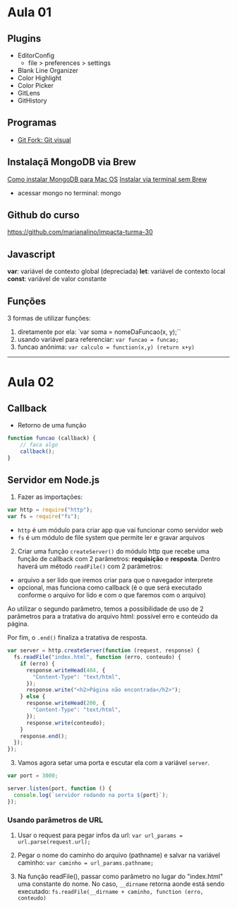# Aula 01

## Plugins
- EditorConfig
    - file > preferences > settings
- Blank Line Organizer
- Color Highlight
- Color Picker
- GitLens
- GitHistory

## Programas
- [Git Fork: Git visual](https://git-fork.com/)

## Instalaçã MongoDB via Brew
[Como instalar MongoDB para Mac OS](https://docs.mongodb.com/manual/tutorial/install-mongodb-on-os-x/)
[Instalar via terminal sem Brew](https://gist.github.com/Sydney-o9/9a6d4a017539cb8610a5695ae505bb61)

- acessar mongo no terminal: mongo

## Github do curso

https://github.com/marianalino/impacta-turma-30

## Javascript

**var**: variável de contexto global (depreciada)
**let**: variável de contexto local
**const**: variável de valor constante

## Funções

3 formas de utilizar funções:
1. diretamente por ela: `var soma = nomeDaFuncao(x, y);``
2. usando variável para referenciar: `var funcao = funcao;`
3. funcao anônima: `var calculo = function(x,y) (return x+y)`

---

# Aula 02

## Callback

- Retorno de uma função

```javascript
function funcao (callback) {
    // faca algo
    callback();
}
```

## Servidor em Node.js

1. Fazer as importações:

```javascript
var http = require("http");
var fs = require("fs");
```

- `http` é um módulo para criar app que vai funcionar como servidor web
- `fs` é um módulo de file system que permite ler e gravar arquivos

2. Criar uma função `createServer()` do módulo http que recebe uma função de callback com 2 parâmetros: **requisição** e **resposta**. Dentro haverá um método `readFile()` com 2 parâmetros: 

- arquivo a ser lido que iremos criar para que o navegador interprete
- opcional, mas funciona como callback (é o que será executado conforme o arquivo for lido e com o que faremos com o arquivo)

Ao utilizar o segundo parâmetro, temos a possibilidade de uso de 2 parâmetros para a tratativa do arquivo html: possível erro e conteúdo da página.

Por fim, o `.end()` finaliza a tratativa de resposta. 

```javascript
var server = http.createServer(function (request, response) {
  fs.readFile("index.html", function (erro, conteudo) {
    if (erro) {
      response.writeHead(404, {
        "Content-Type": "text/html",
      });
      response.write("<h2>Página não encontrada</h2>");
    } else {
      response.writeHead(200, {
        "Content-Type": "text/html",
      });
      response.write(conteudo);
    }
    response.end(); 
  });
});
```

3. Vamos agora setar uma porta e escutar ela com a variável `server`.

```javascript
var port = 3000;

server.listen(port, function () {
  console.log(`servidor rodando na porta ${port}`);
});
```

### Usando parâmetros de URL

1. Usar o request para pegar infos da url: `var url_params = url.parse(request.url);`

2. Pegar o nome do caminho do arquivo (pathname) e salvar na variável caminho: `var caminho = url_params.pathname;`

3. Na função readFile(), passar como parâmetro no lugar do "index.html" uma constante do nome. No caso, `__dirname` retorna aonde está sendo executado: `fs.readFile(__dirname + caminho, function (erro, conteudo)`



